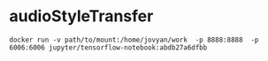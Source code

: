 # audioStyleTransfer
`docker run -v path/to/mount:/home/jovyan/work  -p 8888:8888  -p 6006:6006 jupyter/tensorflow-notebook:abdb27a6dfbb`

